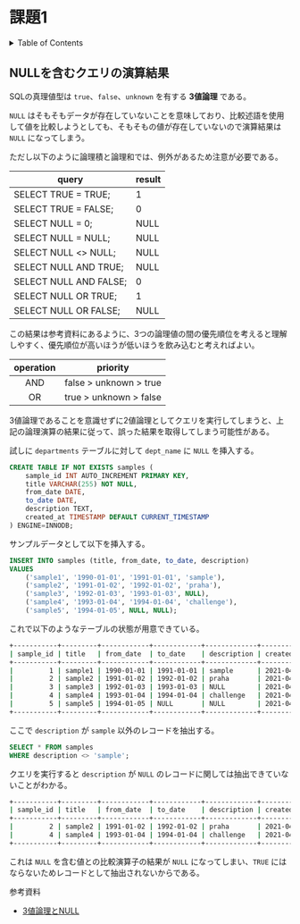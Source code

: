 # 課題1

<!-- START doctoc generated TOC please keep comment here to allow auto update -->
<!-- DON'T EDIT THIS SECTION, INSTEAD RE-RUN doctoc TO UPDATE -->
<details>
<summary>Table of Contents</summary>

- [NULLを含むクエリの演算結果](#null%E3%82%92%E5%90%AB%E3%82%80%E3%82%AF%E3%82%A8%E3%83%AA%E3%81%AE%E6%BC%94%E7%AE%97%E7%B5%90%E6%9E%9C)

</details>
<!-- END doctoc generated TOC please keep comment here to allow auto update -->

## NULLを含むクエリの演算結果

SQLの真理値型は `true`、`false`、`unknown` を有する **3値論理** である。

`NULL` はそもそもデータが存在していないことを意味しており、比較述語を使用して値を比較しようとしても、そもそもの値が存在していないので演算結果は `NULL` になってしまう。

ただし以下のように論理積と論理和では、例外があるため注意が必要である。

| query                  | result |
| ---------------------- | ------ |
| SELECT TRUE = TRUE;    | 1      |
| SELECT TRUE = FALSE;   | 0      |
| SELECT NULL = 0;       | NULL   |
| SELECT NULL = NULL;    | NULL   |
| SELECT NULL <> NULL;   | NULL   |
| SELECT NULL AND TRUE;  | NULL   |
| SELECT NULL AND FALSE; | 0      |
| SELECT NULL OR TRUE;   | 1      |
| SELECT NULL OR FALSE;  | NULL   |

この結果は参考資料にあるように、3つの論理値の間の優先順位を考えると理解しやすく、優先順位が高いほうが低いほうを飲み込むと考えればよい。

| operation |        priority        |
| :-------: | :--------------------: |
|    AND    | false > unknown > true |
|    OR     | true > unknown > false |

3値論理であることを意識せずに2値論理としてクエリを実行してしまうと、上記の論理演算の結果に従って、誤った結果を取得してしまう可能性がある。

試しに `departments` テーブルに対して `dept_name` に `NULL` を挿入する。

```sql
CREATE TABLE IF NOT EXISTS samples (
    sample_id INT AUTO_INCREMENT PRIMARY KEY,
    title VARCHAR(255) NOT NULL,
    from_date DATE,
    to_date DATE,
    description TEXT,
    created_at TIMESTAMP DEFAULT CURRENT_TIMESTAMP
) ENGINE=INNODB;
```

サンプルデータとして以下を挿入する。

```sql
INSERT INTO samples (title, from_date, to_date, description)
VALUES
    ('sample1', '1990-01-01', '1991-01-01', 'sample'),
    ('sample2', '1991-01-02', '1992-01-02', 'praha'),
    ('sample3', '1992-01-03', '1993-01-03', NULL),
    ('sample4', '1993-01-04', '1994-01-04', 'challenge'),
    ('sample5', '1994-01-05', NULL, NULL);
```

これで以下のようなテーブルの状態が用意できている。

```bash
+-----------+---------+------------+------------+-------------+---------------------+
| sample_id | title   | from_date  | to_date    | description | created_at          |
+-----------+---------+------------+------------+-------------+---------------------+
|         1 | sample1 | 1990-01-01 | 1991-01-01 | sample      | 2021-04-18 22:47:28 |
|         2 | sample2 | 1991-01-02 | 1992-01-02 | praha       | 2021-04-18 22:47:28 |
|         3 | sample3 | 1992-01-03 | 1993-01-03 | NULL        | 2021-04-18 22:47:28 |
|         4 | sample4 | 1993-01-04 | 1994-01-04 | challenge   | 2021-04-18 22:47:28 |
|         5 | sample5 | 1994-01-05 | NULL       | NULL        | 2021-04-18 22:47:28 |
+-----------+---------+------------+------------+-------------+---------------------+
```

ここで `description` が `sample` 以外のレコードを抽出する。

```sql
SELECT * FROM samples
WHERE description <> 'sample';
```

クエリを実行すると `description` が `NULL` のレコードに関しては抽出できていないことがわかる。

```bash
+-----------+---------+------------+------------+-------------+---------------------+
| sample_id | title   | from_date  | to_date    | description | created_at          |
+-----------+---------+------------+------------+-------------+---------------------+
|         2 | sample2 | 1991-01-02 | 1992-01-02 | praha       | 2021-04-18 22:47:28 |
|         4 | sample4 | 1993-01-04 | 1994-01-04 | challenge   | 2021-04-18 22:47:28 |
+-----------+---------+------------+------------+-------------+---------------------+
```

これは `NULL` を含む値との比較演算子の結果が `NULL` になってしまい、`TRUE` にはならないためレコードとして抽出されないからである。

参考資料

- [3値論理とNULL](https://codezine.jp/article/detail/532)
